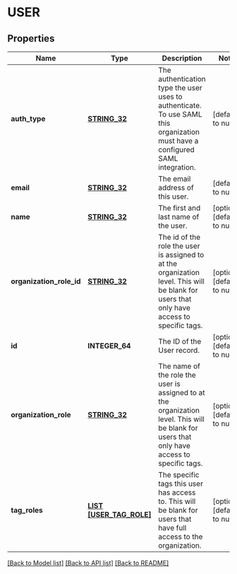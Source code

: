 # USER

## Properties
Name | Type | Description | Notes
------------ | ------------- | ------------- | -------------
**auth_type** | [**STRING_32**](STRING_32.md) | The authentication type the user uses to authenticate. To use SAML this organization must have a configured SAML integration. | [default to null]
**email** | [**STRING_32**](STRING_32.md) | The email address of this user. | [default to null]
**name** | [**STRING_32**](STRING_32.md) | The first and last name of the user. | [optional] [default to null]
**organization_role_id** | [**STRING_32**](STRING_32.md) | The id of the role the user is assigned to at the organization level. This will be blank for users that only have access to specific tags. | [optional] [default to null]
**id** | **INTEGER_64** | The ID of the User record. | [optional] [default to null]
**organization_role** | [**STRING_32**](STRING_32.md) | The name of the role the user is assigned to at the organization level. This will be blank for users that only have access to specific tags. | [optional] [default to null]
**tag_roles** | [**LIST [USER_TAG_ROLE]**](UserTagRole.md) | The specific tags this user has access to. This will be blank for users that have full access to the organization. | [optional] [default to null]

[[Back to Model list]](../README.md#documentation-for-models) [[Back to API list]](../README.md#documentation-for-api-endpoints) [[Back to README]](../README.md)


